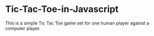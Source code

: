 # Tic-Tac-Toe-in-Javascript
This is a simple Tic Tac Toe game set for one human player against a computer player.
